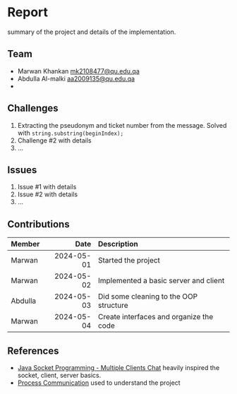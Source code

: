 # Report
 
summary of the project and details of the implementation.
 
## Team
 
- Marwan Khankan mk2108477@qu.edu.qa
- Abdulla Al-malki aa2009135@qu.edu.qa
- 
## Challenges
 
1. Extracting the pseudonym and ticket number from the message. Solved with `string.substring(beginIndex);`
2. Challenge #2 with details
3. ...
 
## Issues
 
1. Issue #1 with details
2. Issue #2 with details
3. ...
 
## Contributions
 
| Member  |       Date | Description                             |
|:--------|-----------:|:----------------------------------------|
| Marwan  | 2024-05-01 | Started the project                     |
| Marwan  | 2024-05-02 | Implemented a basic server and client   |
| Abdulla | 2024-05-03 | Did some cleaning to the OOP structure  |
| Marwan  | 2024-05-04 | Create interfaces and organize the code |
 
## References
- [Java Socket Programming - Multiple Clients Chat](https://youtu.be/gLfuZrrfKes) heavily inspired the socket, client, server basics.
- [Process Communication](https://queue.qa/cmps405/projects/02-communication/) used to understand the project
